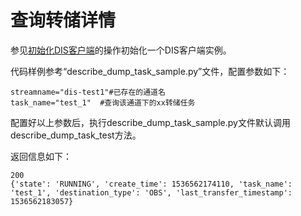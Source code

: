 # 查询转储详情<a name="dayu_06_0034"></a>

参见[初始化DIS客户端](初始化DIS客户端-2.md)的操作初始化一个DIS客户端实例。

代码样例参考“describe\_dump\_task\_sample.py”文件，配置参数如下：

```
streamname="dis-test1"#已存在的通道名
task_name="test_1"  #查询该通道下的xx转储任务
```

配置好以上参数后，执行describe\_dump\_task\_sample.py文件默认调用describe\_dump\_task\_test方法。

返回信息如下：

```
200
{'state': 'RUNNING', 'create_time': 1536562174110, 'task_name': 'test_1', 'destination_type': 'OBS', 'last_transfer_timestamp': 1536562183057}
```

